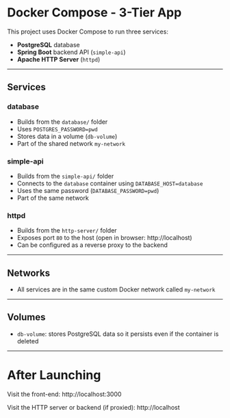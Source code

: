 # Docker Compose - 3-Tier App

This project uses Docker Compose to run three services:

- **PostgreSQL** database  
- **Spring Boot** backend API (`simple-api`)  
- **Apache HTTP Server** (`httpd`)

---

## Services

### database
- Builds from the `database/` folder
- Uses `POSTGRES_PASSWORD=pwd`
- Stores data in a volume (`db-volume`)
- Part of the shared network `my-network`

### simple-api
- Builds from the `simple-api/` folder
- Connects to the `database` container using `DATABASE_HOST=database`
- Uses the same password (`DATABASE_PASSWORD=pwd`)
- Part of the same network

### httpd
- Builds from the `http-server/` folder
- Exposes port `80` to the host (open in browser: http://localhost)
- Can be configured as a reverse proxy to the backend

---

## Networks

- All services are in the same custom Docker network called `my-network`

---

## Volumes

- `db-volume`: stores PostgreSQL data so it persists even if the container is deleted

---

# After Launching
Visit the front-end: http://localhost:3000

Visit the HTTP server or backend (if proxied): http://localhost
